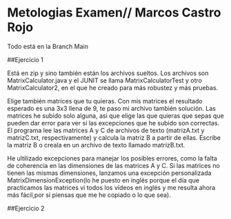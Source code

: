 # Metologias Examen// Marcos Castro Rojo

Todo está en la Branch Main

##Ejercicio 1

Está en zip y sino también están los archivos sueltos.
Los archivos son MatrixCalculator.java y el JUNIT se llama MatrixCalculatorTest y otro MatrixCalculator2, en el que he creado para más robustez y más pruebas.

Elige también matrices que tu quieras. Con mis matrices el resultado esperado es una 3x3 llena de 9, te paso mi archivo también solución.
Las matrices he subido solo alguna, asi que elige las que quieras que sepas que pueden dar error para ver si las excepciones que he subido son correctas.
El programa lee las matrices A y C de archivos de texto (matrizA.txt y matrizC.txt, respectivamente) y calcula la matriz B a partir de ellas. Escribe la matriz B o creala en un archivo de texto llamado matrizB.txt.

He ultilizado excepciones para manejar los posibles errores, como la falta de coherencia en las dimensiones de las matrices A y C. Si las matrices no tienen las mismas dimensiones, lanzamos una excepción personalizada MatrixDimensionException(lo he puesto en inglés porque el día que practicamos las matrices vi todos los vídeos en inglés y me resulta ahora más fácil,por si piensas que me he copiado o lo que sea).


##Ejercicio 2
